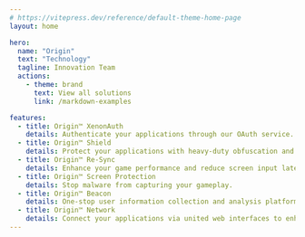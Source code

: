 ```yaml
---
# https://vitepress.dev/reference/default-theme-home-page
layout: home

hero:
  name: "Origin"
  text: "Technology"
  tagline: Innovation Team
  actions:
    - theme: brand
      text: View all solutions
      link: /markdown-examples

features:
  - title: Origin™ XenonAuth 
    details: Authenticate your applications through our OAuth service.
  - title: Origin™ Shield
    details: Protect your applications with heavy-duty obfuscation and encryption.
  - title: Origin™ Re-Sync
    details: Enhance your game performance and reduce screen input latency. Supports OpenGL, Vulkan and DirectX.
  - title: Origin™ Screen Protection
    details: Stop malware from capturing your gameplay.
  - title: Origin™ Beacon
    details: One-stop user information collection and analysis platform.
  - title: Origin™ Network
    details: Connect your applications via united web interfaces to enhance cooperations.
---
```

